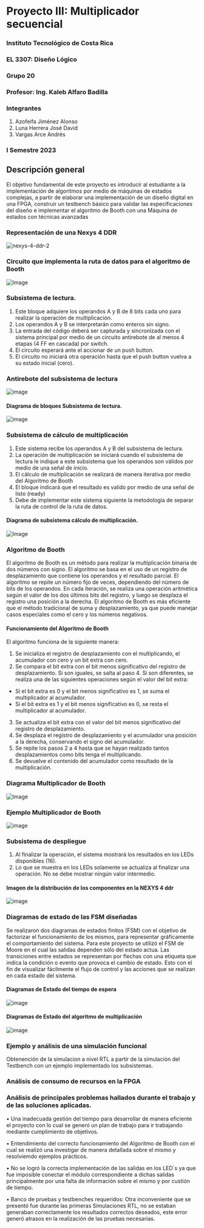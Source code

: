 # Proyecto III:  Multiplicador secuencial

### Instituto Tecnológico de Costa Rica
### EL 3307: Diseño Lógico
### Grupo 20
### Profesor: Ing. Kaleb Alfaro Badilla

### Integrantes
1. Azofeifa Jiménez Alonso
2. Luna Herrera José David
3. Vargas Arce Andrés


### I Semestre 2023

## Descripción general

El objetivo fundamental de este proyecto es introducir al estudiante a la implementación de algoritmos por medio de máquinas de estados complejas, a partir de elaborar una implementación de un diseño digital en una FPGA, construir un testbench básico para validar las especificaciones del diseño e implementar el algoritmo de Booth con una Máquina de estados con técnicas avanzadas


### Representación de una Nexys 4 DDR

![nexys-4-ddr-2](https://user-images.githubusercontent.com/111375712/233267532-c767c9a8-8a26-439e-a7d4-a855c1f0dba8.png)



### Circuito que implementa la ruta de datos para el algoritmo de Booth

![Image](https://github.com/AzofeifaJ/Proyecto_3_Diseno_Logico/assets/111375712/03a336a7-9cd4-46f3-b943-ada2a3c0d2fd)

###  Subsistema de lectura.
1. Este bloque adquiere los operandos A y B de 8 bits cada uno para realizar la operación de multiplicación.
2. Los operandos A y B se interpretarán como enteros sin signo.
3. La entrada del código deberá ser capturada y sincronizada con el sistema principal por medio de un
circuito antirebote de al menos 4 etapas (4 FF en cascada) por switch.
4. El circuito esperará ante el accionar de un push button.
5. El circuito no iniciará otra operación hasta que el push button vuelva a su estado inicial (cero).

### Antirebote del subsistema de lectura

![image](https://github.com/AzofeifaJ/Proyecto_3_Diseno_Logico/assets/111375712/4b87b9fd-4496-4d0e-a9f4-6ab7a6f9f494)



####  Diagrama de bloques Subsistema de lectura.

![image](https://github.com/AzofeifaJ/Proyecto_3_Diseno_Logico/assets/111375712/fd344a1f-1447-43c0-9894-6c7242c301a6)



###  Subsistema de cálculo de multiplicación
1. Este sistema recibe los operandos A y B del subsistema de lectura.
2. La operación de multiplicación se iniciará cuando el subsistema de lectura le indique a este subsistema
que los operandos son válidos por medio de una señal de inicio.
3. El cálculo de multiplicación se realizará de manera iterativa por medio del Algoritmo de Booth
4. El bloque indicará que el resultado es valido por medio de una señal de listo (ready)
5. Debe de implementar este sistema siguiente la metodología de separar la ruta de control de la ruta de
datos.


####  Diagrama de subsistema cálculo de multiplicación.

![Image](https://github.com/AzofeifaJ/Proyecto_3_Diseno_Logico/assets/111375712/1e0488c8-7f7e-4751-a49f-8b94c519fe5d)


### Algoritmo de Booth
El algoritmo de Booth es un método para realizar la multiplicación binaria de dos números con signo. El algoritmo se basa en el uso de un registro de desplazamiento que contiene los operandos y el resultado parcial. El algoritmo se repite un número fijo de veces, dependiendo del número de bits de los operandos. En cada iteración, se realiza una operación aritmética según el valor de los dos últimos bits del registro, y luego se desplaza el registro una posición a la derecha. El algoritmo de Booth es más eficiente que el método tradicional de suma y desplazamiento, ya que puede manejar casos especiales como el cero y los números negativos.


#### Funcionamiento del Algoritmo de Booth

El algoritmo funciona de la siguiente manera:

1. Se inicializa el registro de desplazamiento con el multiplicando, el acumulador con cero y un bit extra con cero.
2. Se compara el bit extra con el bit menos significativo del registro de desplazamiento. Si son iguales, se salta al paso 4. Si son diferentes, se realiza una de las siguientes operaciones según el valor del bit extra:
  - Si el bit extra es 0 y el bit menos significativo es 1, se suma el multiplicador al acumulador.
  - Si el bit extra es 1 y el bit menos significativo es 0, se resta el multiplicador al acumulador.
3. Se actualiza el bit extra con el valor del bit menos significativo del registro de desplazamiento.
4. Se desplaza el registro de desplazamiento y el acumulador una posición a la derecha, conservando el signo del acumulador.
5. Se repite los pasos 2 a 4 hasta que se hayan realizado tantos desplazamientos como bits tenga el multiplicando.
6. Se devuelve el contenido del acumulador como resultado de la multiplicación.

### Diagrama Multiplicador de Booth

![Image](https://github.com/AzofeifaJ/Proyecto_3_Diseno_Logico/assets/111375712/914096ee-4f4a-4d7a-9134-6936bf7acada)

### Ejemplo Multiplicador de Booth

![image](https://github.com/AzofeifaJ/Proyecto_3_Diseno_Logico/assets/111375712/dd6a39e0-aaa1-4415-9822-3d7fade90f14)


### Subsistema de despliegue
1. Al finalizar la operación, el sistema mostrará los resultados en los LEDs disponibles (16).
2. Lo que se muestra en los LEDs solamente se actualiza al finalizar una operación. No se debe mostrar
ningún valor intermedio.



#### Imagen de la distribución de los componentes en la NEXYS 4 ddr
![image](https://user-images.githubusercontent.com/111375712/195011801-afe0480f-6058-425c-bd41-d2c9452f1d77.png)




### Diagramas de estado de las FSM diseñadas
Se realizaron dos diagramas de estados finitos (FSM) con el objetivo de factorizar el funcionamiento de los mismos, para representar gráficamente el comportamiento del sistema. Para este proyecto se utilizó el FSM de Moore en el cual las salidas dependen sólo del estado actua. Las transiciones entre estados se representan por flechas con una etiqueta que indica la condición o evento que provoca el cambio de estado. Esto con el fin de visualizar fácilmente el flujo de control y las acciones que se realizan en cada estado del sistema.

#### Diagramas de Estado del tiempo de espera

![image](https://github.com/AzofeifaJ/Proyecto_3_Diseno_Logico/assets/111375712/226c792e-6ff2-49f5-9c68-ec5dcf359f92)


#### Diagramas de Estado del algoritmo de multiplicación

![image](https://github.com/AzofeifaJ/Proyecto_3_Diseno_Logico/assets/111375712/1f38a820-6f2a-4ed9-99bd-ec1eabb37f81)



### Ejemplo y análisis de una simulación funcional

Obtenención de la simulacion a nivel RTL a partir de la simulación del Testbench con un ejemplo implementado los subsistemas.



### Análisis de consumo de recursos en la FPGA




### Análisis de principales problemas hallados durante el trabajo y de las soluciones aplicadas.

• Una inadecuada gestión del tiempo para desarrollar de manera eficiente el proyecto con lo cual se generó un plan de trabajo para ir trabajando mediante cumplimiento de objetivos.

• Entendimiento del correcto funcionamiento del Algoritmo de Booth con el cual se realizó una investigar de manera detallada sobre el mismo y resolviemdo ejemplos prácticos.

• No se logró la correcta implementación de las salidas en los LED´s ya que fue imposible conectar el módulo correspondiente a dichas salidas principalmente por una falta de información sobre el mismo y por custión de tiempo.

• Banco de pruebas y testbenches requeridos: Otra inconveniente que se presentó fue durante las primeras Simulaciones RTL, no se estaban generaban correctamente los resultados correctos deseados, este error generó atrasos en la realización de las pruebas necesarias.

